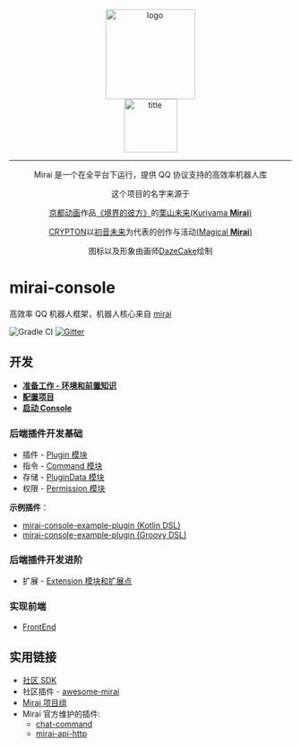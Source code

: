 <div align="center">
   <img width="160" src="http://img.mamoe.net/2020/02/16/a759783b42f72.png" alt="logo"></br>


   <img width="95" src="http://img.mamoe.net/2020/02/16/c4aece361224d.png" alt="title">

----
Mirai 是一个在全平台下运行，提供 QQ 协议支持的高效率机器人库

这个项目的名字来源于
     <p><a href = "http://www.kyotoanimation.co.jp/">京都动画</a>作品<a href = "https://zh.moegirl.org/zh-hans/%E5%A2%83%E7%95%8C%E7%9A%84%E5%BD%BC%E6%96%B9">《境界的彼方》</a>的<a href = "https://zh.moegirl.org/zh-hans/%E6%A0%97%E5%B1%B1%E6%9C%AA%E6%9D%A5">栗山未来(Kuriyama <b>Mirai</b>)</a></p>
     <p><a href = "https://www.crypton.co.jp/">CRYPTON</a>以<a href = "https://www.crypton.co.jp/miku_eng">初音未来</a>为代表的创作与活动<a href = "https://magicalmirai.com/2019/index_en.html">(Magical <b>Mirai</b>)</a></p>
图标以及形象由画师<a href = "">DazeCake</a>绘制
</div>

# mirai-console

高效率 QQ 机器人框架，机器人核心来自 [mirai](https://github.com/mamoe/mirai)

![Gradle CI](https://github.com/mamoe/mirai-console/workflows/Gradle%20CI/badge.svg?branch=master)
[![Gitter](https://badges.gitter.im/mamoe/mirai.svg)](https://gitter.im/mamoe/mirai?utm_source=badge&utm_medium=badge&utm_campaign=pr-badge)

## 开发

- **[准备工作 - 环境和前置知识](docs/Preparations.md)**
- **[配置项目](docs/ConfiguringProjects.md)**
- **[启动 Console](docs/Run.md)**

### 后端插件开发基础

- 插件 - [Plugin 模块](docs/Plugins.md)
- 指令 - [Command 模块](docs/Commands.md)
- 存储 - [PluginData 模块](docs/PluginData.md)
- 权限 - [Permission 模块](docs/Permissions.md)


**示例插件**：
- [mirai-console-example-plugin (Kotlin DSL)](https://github.com/Him188/mirai-console-example-plugin)
- [mirai-console-example-plugin (Groovy DSL)](https://github.com/Karlatemp/mirai-console-example-plugin)

### 后端插件开发进阶

- 扩展 - [Extension 模块和扩展点](docs/Extensions.md)

### 实现前端
- [FrontEnd](docs/FrontEnd.md)

## 实用链接

- [社区 SDK](https://github.com/mamoe/mirai#%E4%BD%BF%E7%94%A8-mirai-console-%E6%9C%8D%E5%8A%A1%E7%AB%AF%E4%B8%BA-mirai-console-%E5%BC%80%E5%8F%91%E6%8F%92%E4%BB%B6)
- 社区插件 - [awesome-mirai](https://github.com/project-mirai/awesome-mirai)
- [Mirai 项目组](https://github.com/project-mirai)
- Mirai 官方维护的插件:
  - [chat-command](https://github.com/project-mirai/chat-command)
  - [mirai-api-http](https://github.com/project-mirai/mirai-api-http)
